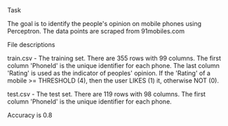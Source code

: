 Task

The goal is to identify the people's opinion on mobile phones using Perceptron. The data points are scraped from 91mobiles.com

File descriptions

train.csv - The training set.
There are 355 rows with 99 columns. 
The first column 'PhoneId' is the unique identifier for each phone.
The last column 'Rating' is used as the indicator of peoples' opinion. If the 'Rating' of a mobile >= THRESHOLD (4), 
then the user LIKES (1) it, otherwise NOT (0).

test.csv - The test set.
There are 119 rows with 98 columns. 
The first column 'PhoneId' is the unique identifier for each phone.

Accuracy is 0.8
